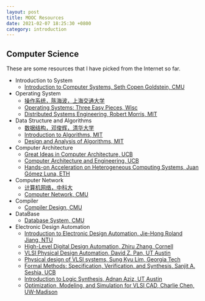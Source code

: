 ```yaml
---
layout: post
title: MOOC Resources
date: 2021-02-07 18:25:30 +0800
category: introduction
---
```

## Computer Science<br>
These are some resources that I have picked from the Internet so far. <br>
- Introduction to System<br>
    - [Introduction to Computer Systems, Seth Copen Goldstein, CMU](https://www.cs.cmu.edu/~213/index.html)
- Operating System<br>
    - [操作系统，陈海波，上海交通大学](https://ipads.se.sjtu.edu.cn/courses/os/) 
    - [Operating Systems: Three Easy Pieces, Wisc](https://pages.cs.wisc.edu/~remzi/OSTEP/)
    - [Distributed Systems Engineering, Robert Morris, MIT](http://nil.csail.mit.edu/6.824/2020/schedule.html)
- Data Structure and Algorithms<br>
    - [数据结构，邓俊辉，清华大学](https://www.bilibili.com/video/BV1E741157bP?from=search&seid=10832133734658431306)
    - [Introduction to Algorithms, MIT](https://ocw.mit.edu/courses/electrical-engineering-and-computer-science/6-006-introduction-to-algorithms-fall-2011/)
    - [Design and Analysis of Algorithms, MIT](https://ocw.mit.edu/courses/electrical-engineering-and-computer-science/6-046j-design-and-analysis-of-algorithms-spring-2015/index.htm)
- Computer Architecture<br>
    - [Great Ideas in Computer Architecture, UCB](https://cs61c.org/sp21/)
    - [Computer Architecture and Engineering, UCB](https://inst.eecs.berkeley.edu/~cs152/sp21/)
    - [Hands-on Acceleration on Heterogeneous Computing Systems, Juan Gómez Luna, ETH](https://safari.ethz.ch/projects_and_seminars/fall2021/doku.php?id=heterogeneous_systems)
- Computer Network<br>
    - [计算机网络，中科大](https://www.bilibili.com/video/BV1JV411t7ow?from=search&seid=13062475211542739521)
    - [Computer Network, CMU](https://computer-networks.github.io/sp19/)
- Compiler<br>
    - [Compiler Design, CMU](http://www.cs.cmu.edu/~janh/courses/411/17/index.html)
- DataBase
    - [Database System, CMU](https://15445.courses.cs.cmu.edu/fall2020/)
- Electronic Design Automation<br>
	- [Introduction to Electronic Design Automation, Jie-Hong Roland Jiang, NTU](http://cc.ee.ntu.edu.tw/~jhjiang/instruction/courses/spring14-eda/eda.html)
    - [High-Level Digital Design Automation, Zhiru Zhang, Cornell](https://www.csl.cornell.edu/courses/ece5775/schedule.html)
    - [VLSI Physical Design Automation, David Z. Pan, UT Austin](http://users.ece.utexas.edu/~dpan/EE382V_PDA/)
    - [Physical design of VLSI systems, Sung Kyu Lim, Georgia Tech](http://limsk.ece.gatech.edu/course/ece6133/)
    - [Formal Methods: Specification, Verification, and Synthesis, Sanjit A. Seshia, UCB](https://people.eecs.berkeley.edu/~sseshia/219c/)
    - [Introduction to Logic Synthesis, Adnan Aziz, UT Austin](http://users.ece.utexas.edu/~adnan/syn-07/)
    - [Optimization, Modeling, and Simulation for VLSI CAD, Charlie Chen, UW-Madison](http://homepages.cae.wisc.edu/~ece902/index.html)
